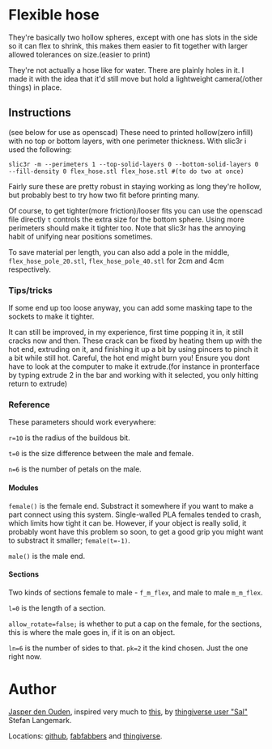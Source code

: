 # Flexible hose
They're basically two hollow spheres, except with one has slots in the side so it can
flex to shrink, this makes them easier to fit together with larger allowed tolerances
on size.(easier to print)

They're not actually a hose like for water. There are plainly holes in it. I made it 
with the idea that it'd still move but hold a lightweight camera(/other things) in place.

## Instructions
(see below for use as openscad)
These need to printed hollow(zero infill) with no top or bottom layers, with one perimeter
thickness. With slic3r i used the following:

    slic3r -m --perimeters 1 --top-solid-layers 0 --bottom-solid-layers 0 --fill-density 0 flex_hose.stl flex_hose.stl #(to do two at once)

Fairly sure these are pretty robust in staying working as long they're hollow, 
but probably best to try how two fit before printing many.

Of course, to get tighter(more friction)/looser fits you can use the openscad file
directly `t` controls the extra size for the bottom sphere. Using more perimeters 
should make it tighter too. Note that slic3r has the annoying habit of unifying near
positions sometimes.

To save material per length, you can also add a pole in the middle, 
`flex_hose_pole_20.stl`, `flex_hose_pole_40.stl` for 2cm and 4cm respectively. 

### Tips/tricks
If some end up too loose anyway, you can add some masking tape to the sockets to
make it tighter.

It can still be improved, in my experience, first time popping it in, it still cracks
now and then. These crack can be fixed by heating them up with the hot end, extruding
on it, and finishing it up a bit by using pincers to pinch it a bit while
still hot. Careful, the hot end might burn you! Ensure you dont have to 
look at the computer to make it extrude.(for instance in pronterface by typing 
extrude 2 in the bar and working with it selected, you only hitting return to extrude)

### Reference
These parameters should work everywhere:

`r=10` is the radius of the buildous bit.

`t=0` is the size difference between the male and female.

`n=6` is the number of petals on the male.

#### Modules
`female()` is the female end. Substract it somewhere if you want to make a part connect
using this system. Single-walled PLA females tended to crash, which limits how tight it
can be. However, if your object is really solid, it probably wont have this problem so 
soon, to get a good grip you might want to substract it smaller; `female(t=-1)`.

`male()` is the male end.

#### Sections
Two kinds of sections female to male - `f_m_flex`, and male to male `m_m_flex`.

`l=0` is the length of a section.

`allow_rotate=false;` is whether to put a cap on the female, for the sections,
this is where the male goes in, if it is on an object.

`ln=6` is the number of sides to that. `pk=2` it the kind chosen. Just the one right now.

# Author
[Jasper den Ouden](http://www.ojasper.nl/), inspired very much to
[this](http://www.thingiverse.com/thing:43272), by 
[thingiverse user "Sal"](http://www.thingiverse.com/Sal/) Stefan Langemark.

Locations: [github](https://github.com/o-jasper/various_physibles), 
[fabfabbers](http://www.fabfabbers.com/models/id/134/flex-hose-by-o-jasper) and
[thingiverse](http://www.thingiverse.com/thing:90830?save=success).
